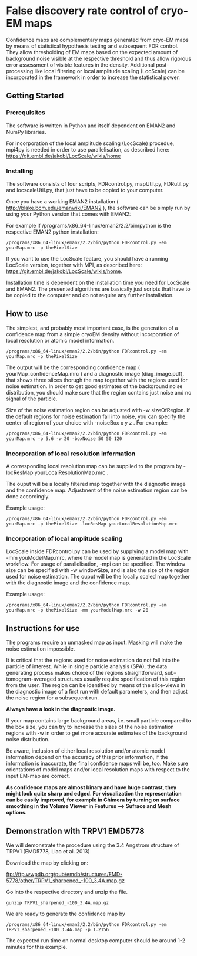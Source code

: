 # False discovery rate control of cryo-EM maps

Confidence maps are complementary maps generated from cryo-EM maps by means of statistical hypothesis testing and subsequent FDR control. They allow thresholding of EM maps based on the expected amount of background noise visible at the respective threshold and thus allow rigorous error assessment of visible features in the density. 
Additional post-processing like local filtering or local amplitude scaling (LocScale) can be incorporated in the framework in order to increase the statistical power.


## Getting Started


### Prerequisites

The software is written in Python and itself dependent on EMAN2 and NumPy libraries. 

For incorporation of the local amplitude scaling (LocScale) procedue, mpi4py is needed in order to use parallelisation, as described here:  https://git.embl.de/jakobi/LocScale/wikis/home


### Installing

The software consists of four scripts, FDRcontrol.py, mapUtil.py, FDRutil.py and locscaleUtil.py, that just have to be copied to your computer.

Once you have a working EMAN2 installation ( http://blake.bcm.edu/emanwiki/EMAN2 ), the software can be simply run by using your Python version that comes with EMAN2:   

For example if /programs/x86_64-linux/eman2/2.2/bin/python is the respective EMAN2 python installation: 
```
/programs/x86_64-linux/eman2/2.2/bin/python FDRcontrol.py -em yourMap.mrc -p thePixelSize
```

If you want to use the LocScale feature, you should have a running LocScale version, together with MPI,  as described here:  https://git.embl.de/jakobi/LocScale/wikis/home.  

Installation time is dependent on the installation time you need for LocScale and EMAN2. The presented algorithms are basically just scripts that have to be copied to the computer and do not require any further installation.

## How to use

The simplest, and probably most important case, is the generation of a confidence map from a simple cryoEM density without incorporation of local resolution or atomic model information.

```
/programs/x86_64-linux/eman2/2.2/bin/python FDRcontrol.py -em yourMap.mrc -p thePixelSize
```

The output will be the corresponding confidence map ( yourMap_confidenceMap.mrc ) and a diagnostic image (diag_image.pdf), that shows three slices thorugh the map together with the regions used for noise estimation. In order to get good estimates of the background noise distribution, you should make sure that the region contains just noise and no signal of the particle.

Size of the noise estimation region can be adjusted with -w sizeOfRegion. If the default regions for noise estimation fall into noise, you can specify the center of region of your choice with -noiseBox x y z .
For example:

```
/programs/x86_64-linux/eman2/2.2/bin/python FDRcontrol.py -em yourMap.mrc -p 5.6 -w 20 -boxNoise 50 50 120
```

### Incorporation of local resolution information

A corresponding local resolution map can be supplied to the program by -locResMap yourLocalResolutionMap.mrc .

The ouput will be a locally filtered map together with the diagnostic image and the confidence map. Adjustment of the noise estimation region can be done accordingly.

Example usage:
```
/programs/x86_64-linux/eman2/2.2/bin/python FDRcontrol.py -em yourMap.mrc -p thePixelSize -locResMap yourLocalResolutionMap.mrc
```

### Incorporation of local amplitude scaling

LocScale inside FDRcontrol.py can be used by supplying a model map with -mm youModelMap.mrc, where the model map is generated in the LocScale workflow. For usage of parallelisation, -mpi can be specified. The window size can be specified with -w windowSize,
 and is also the size of the region used for noise estimation.
The ouput will be the locally scaled map together with the diagnostic image and the confidence map. 

Example usage:

```
/programs/x86_64-linux/eman2/2.2/bin/python FDRcontrol.py -em yourMap.mrc -p thePixelSize -mm yourModelMap.mrc -w 20
```

## Instructions for use

The programs require an unmasked map as input. Masking will make the noise estimation impossible.

It is critical that the regions used for noise estimation do not fall into the particle of interest. While in single particle analysis (SPA), 
the data generating process makes choice of the regions straightforward, sub-tomogram-averaged structures usually require specification of this region from the user.
The region can be identified by means of the slice-views in the diagnostic image of a first run with default parameters, and then adjust the noise region for a subsequent run.

**Always have a look in the diagnostic image.** 

If your map contains large background areas, i.e. small particle compared to the box size, you can try to increase the sizes of the noise estimation regions with -w in 
order to get more accurate estimates of the background noise distribution.

Be aware, inclusion of either local resolution and/or atomic model information depend on the accuracy of this prior information, if the information is inaccurate, the final confidence maps will be, too.
Make sure orientations of model maps and/or local resolution maps with respect to the input EM-map are correct.

**As confidence maps are almost binary and have huge contrast, they might look quite sharp and edged. For visualization the representation can be easily improved, for example in Chimera by 
turning on surface smoothing in the Volume Viewer in Features --> Sufrace and Mesh options.**

## Demonstration with TRPV1 EMD5778

We will demonstrate the procedure using the 3.4 Angstrom structure of TRPV1 (EMD5778, Liao et al. 2013)

Download the map by clicking on: 

ftp://ftp.wwpdb.org/pub/emdb/structures/EMD-5778/other/TRPV1_sharpened_-100_3.4A.map.gz

Go into the respective directory and unzip the file. 

```
gunzip TRPV1_sharpened_-100_3.4A.map.gz
```

We are ready to generate the confidence map by

```
/programs/x86_64-linux/eman2/2.2/bin/python FDRcontrol.py -em TRPV1_sharpened_-100_3.4A.map -p 1.2156
```

The expected run time on normal desktop computer should be around 1-2 minutes for this example.